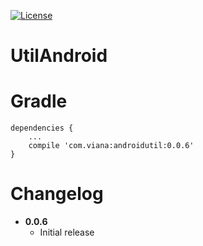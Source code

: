 [![License](https://img.shields.io/badge/License-Apache%202.0-green.svg)](LICENSE)

# UtilAndroid

# Gradle

```
dependencies {
    ...
    compile 'com.viana:androidutil:0.0.6'
}
```

# Changelog
* **0.0.6**
    * Initial release
